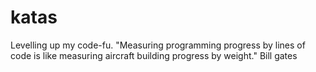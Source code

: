 # katas
Levelling up my code-fu. 
"Measuring programming progress by lines of code is like measuring aircraft building progress by weight." Bill gates

